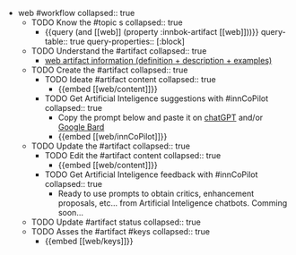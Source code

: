 
- web #workflow
   collapsed:: true
  - TODO Know the #topic s
    collapsed:: true
    - {{query (and [[web]] (property :innbok-artifact [[web]]))}}
      query-table:: true
      query-properties:: [:block]
  - TODO Understand the #artifact
    collapsed:: true
    - [web artifact information (definition + description + examples)](https://go.innbok.com/#/page/innBoK%2Fweb%2Finfo)
  - TODO Create the #artifact
     collapsed:: true
    - TODO Ideate #artifact content
      collapsed:: true
      - {{embed [[web/content]]}}
    - TODO Get Artificial Inteligence suggestions with #innCoPilot
      collapsed:: true
      - Copy the prompt below and paste it on [chatGPT](https://chat.openai.com) and/or [Google Bard](https://bard.google.com/chat)
      - {{embed [[web/innCoPilot]]}}
  - TODO Update the #artifact
    collapsed:: true
    - TODO Edit the #artifact content
     collapsed:: true
      - {{embed [[web/content]]}}
    - TODO Get Artificial Inteligence feedback with #innCoPilot
      collapsed:: true
      - Ready to use prompts to obtain critics, enhancement proposals, etc... from Artificial Inteligence chatbots. Comming soon...
  - TODO Update #artifact status
    collapsed:: true
  - TODO Asses the #artifact #keys
    collapsed:: true
    - {{embed [[web/keys]]}}



